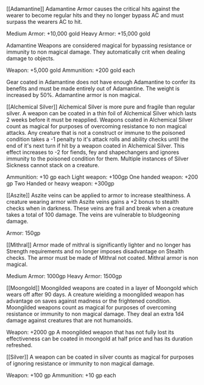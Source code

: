 [[Adamantine]]
Adamantine Armor causes the critical hits against the wearer to become regular hits and they no longer bypass AC and must surpass the wearers AC to hit. 

Medium Armor: +10,000 gold
Heavy Armor: +15,000 gold

Adamantine Weapons are considered magical for bypassing resistance or immunity to non magical damage. They automatically crit when dealing damage to objects.

Weapon: +5,000 gold
Ammunition: +200 gold each

Gear coated in Adamantine does not have enough Adamantine to confer its benefits and must be made entirely out of Adamantine. The weight is increased by 50%. Adamantine armor is non magical.

[[Alchemical Silver]]
Alchemical Silver is more pure and fragile than regular silver. A weapon can be coated in a thin foil of Alchemical Silver which lasts 2 weeks before it must be reapplied. Weapons coated in Alchemical Silver count as magical for purposes of overcoming resistance to non magical attacks. Any creature that is not a construct or immune to the poisoned condition takes a -1 penalty to it's attack rolls and ability checks until the end of it's next turn if hit by a weapon coated in Alchemical Silver. This effect increases to -2 for fiends, fey and shapechangers and ignores immunity to the poisoned condition for them. Multiple instances of Silver Sickness cannot stack on a creature.

Ammunition: +10 gp each
Light weapon: +100gp
One handed weapon: +200 gp
Two Handed or heavy weapon: +300gp

[[Aszite]]
Aszite veins can be applied to armor to increase stealthiness. A creature wearing armor with Aszite veins gains a +2 bonus to stealth checks when in darkness. These veins are frail and break when a creature takes a total of 100 damage. The veins are vulnerable to bludgeoning damage.

Armor: 150gp

[[Mithral]]
Armor made of mithral is significantly lighter and no longer has Strength requirements and no longer imposes disadvantage on Stealth checks. The armor must be made of Mithral not coated. Mithral armor is non magical.

Medium Armor: 1000gp
Heavy Armor: 1500gp

[[Moongold]]
Moongilded weapons are coated in a layer of Moongold which wears off after 90 days. A creature wielding a moongilded weapon has advantage on saves against madness or the frightened condition. Moongilded weapons count as magical for purposes of overcoming resistance or immunity to non magical damage. They deal an extra 1d4 damage against creatures that are not humanoids.

Weapon: +2000 gp
A moongilded weapon that has not fully lost its effectiveness can be coated in moongold at half price and has its duration refreshed.

[[Silver]]
A weapon can be coated in silver counts as magical for purposes of ignoring resistance or immunity to non magical damage.

Weapon: +100 gp
Ammunition: +10 gp each